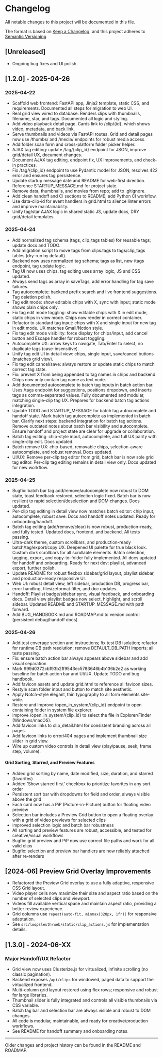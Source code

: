 # Changelog

All notable changes to this project will be documented in this file.

The format is based on [Keep a Changelog](https://keepachangelog.com/en/1.0.0/), and this project adheres to [Semantic Versioning](https://semver.org/spec/v2.0.0.html).

## [Unreleased]
- Ongoing bug fixes and UI polish.

## [1.2.0] - 2025-04-26

### 2025-04-22
- Scaffold web frontend: FastAPI app, Jinja2 template, static CSS, and requirements. Documented all steps for migration to web UI.
- Real grid view wired to database. Renders clips with thumbnails, filename, star, and tags. Documented all logic and styling.
- Add video playback detail page. Cards link to /clip/{id}, which shows video, metadata, and back link.
- Serve thumbnails and videos via FastAPI routes. Grid and detail pages now use /thumbs/ and /media/ endpoints for robust media access.
- Add folder scan form and cross-platform folder picker helper.
- AJAX tag editing: update /tag/{clip_id} endpoint for JSON, improve grid/detail UX, document changes.
- Document AJAX tag editing, endpoint fix, UX improvements, and check-in practices.
- Fix /tag/{clip_id} endpoint to use Pydantic model for JSON, resolves 422 error and ensures tag persistence.
- Update startup message date and README for web-first direction. Reference STARTUP_MESSAGE.md for project state.
- Remove data, thumbnails, and movies from repo; add to .gitignore.
- Add clean handoff and CI sections to README; add Python CI workflow.
- Use data-clip-id for event handlers in grid.html to silence linter errors and improve maintainability.
- Unify tag/star AJAX logic in shared static JS, update docs, DRY grid/detail templates.

### 2025-04-24
- Add normalized tag schema (tags, clip_tags tables) for reusable tags; update docs and TODO.
- Add migration script to move tags from clips.tags to tags/clip_tags tables (dry-run by default).
- Backend now uses normalized tag schema; tags as list, new /tags endpoint, tag update logic.
- Tag UI now uses chips, tag editing uses array logic, JS and CSS updated.
- Always send tags as array in saveTags, add error handling for tag save failures.
- Tag autocomplete: backend prefix search and live frontend suggestions. Tag deletion polish.
- Tag edit mode: show editable chips with X, sync with input; static mode shows plain chips only.
- Fix tag edit mode toggling: show editable chips with X in edit mode, static chips in view mode. Chips now render in correct container.
- Refactor to standard tag input: chips with X and single input for new tag in edit mode. UX matches Gmail/Notion style.
- Fix tag edit mode visibility: force display for chips/input, add cancel button and Escape handler for robust toggling.
- Autocomplete UX: arrow keys to navigate, Tab/Enter to select, no duplicate tags (case-insensitive).
- Unify tag edit UI in detail view: chips, single input, save/cancel buttons (matches grid view).
- Fix tag edit cancel/save: always restore or update static chips to match correct tag state.
- Fix: prevent X from being appended to tag names in chips and backend. Chips now only contain tag name as text node.
- Add documented autocomplete to batch tag inputs in batch action bar. Uses /tags endpoint for suggestions, positions dropdown, and inserts tags as comma-separated values. Fully documented and modular, matching single-clip tag UX. Prepares for backend batch tag actions integration.
- Update TODO and STARTUP_MESSAGE for batch tag autocomplete and handoff state. Mark batch tag autocomplete as implemented in batch bar. Clarify next steps: backend integration for batch tag actions. Remove outdated notes about batch bar visibility and autocomplete. Ensure handoff and project state are clear for upgrade or collaboration.
- Batch tag editing: chip-style input, autocomplete, and full UX parity with single-clip edit. Docs updated.
- Batch remove UX: chip-based, removable chips, selection-aware autocomplete, and robust removal. Docs updated.
- UI/UX: Remove per-clip tag editor from grid, batch bar is now sole grid tag editor. Per-clip tag editing remains in detail view only. Docs updated for new workflow.

### 2025-04-25
- Bugfix: batch bar tag add/remove/autocomplete now robust to DOM state, toast feedback restored, selection logic fixed. Batch bar is now resilient to rapid selection/deselection and DOM changes. Docs updated.
- Per-clip tag editing in detail view now matches batch editor: chip input, autocomplete, robust save. Docs and handoff notes updated. Ready for onboarding/handoff.
- Batch tag editing (add/remove/clear) is now robust, production-ready, and fully tested. Updated docs, frontend, and backend. All tests passing.
- Ultra-dark theme, custom scrollbars, and production-ready batch/tag/export/copy UX. Deepened UI palette for true black look. Custom dark scrollbars for all scrollable elements. Batch selection, tagging, export, and copy-to-folder fully implemented. All docs updated for handoff and onboarding. Ready for next dev: playlist, advanced export, further polish.
- Update README for robust flexbox sidebar/grid layout, playlist sidebar, and production-ready responsive UI.
- Web UI: robust detail view, left sidebar, production DB, progress bar, error handling, filesizeformat filter, and doc updates.
- Handoff: Playlist badge/sidebar sync, visual feedback, and onboarding docs. Detail view playlist badges now select, highlight, and scroll sidebar. Updated README and STARTUP_MESSAGE.md with path forward.
- Add BUG_HANDBOOK.md and ROADMAP.md to version control (persistent debug/handoff docs).

### 2025-04-26
- Add test coverage section and instructions; fix test DB isolation; refactor for runtime DB path resolution; remove DEFAULT_DB_PATH imports; all tests passing.
- Fix: ensure batch action bar always appears above sidebar and add visual separation.
- Mark 999d0372cb193b2ff9543ec5783646b4b136b2e2 as working baseline for batch action bar and UI/UX. Update TODO and bug handbook.
- Add favicon assets and update grid.html to reference all favicon sizes.
- Restyle scan folder input and button to match site aesthetic.
- Apply Notch-style elegant, thin typography to all form elements site-wide.
- Restore and improve /open_in_system/{clip_id} endpoint to open containing folder in system file explorer.
- Improve /open_in_system/{clip_id} to select the file in Explorer/Finder (Windows/macOS).
- Add favicon links to clip_detail.html for consistent branding across all pages.
- Add favicon links to error/404 pages and implement thumbnail size slider in grid view.
- Wire up custom video controls in detail view (play/pause, seek, frame step, volume).

#### Grid Sorting, Starred, and Preview Features
- Added grid sorting by name, date modified, size, duration, and starred (favorites)
- Added 'Show starred first' checkbox to prioritize favorites in any sort order
- Persistent sort bar with dropdowns for field and order, always visible above the grid
- Each card now has a PiP (Picture-in-Picture) button for floating video preview
- Selection bar includes a Preview Grid button to open a floating overlay with a grid of video previews for selected clips
- Improved selection logic and batch bar robustness
- All sorting and preview features are robust, accessible, and tested for creative/visual workflows
- Bugfix: grid preview and PiP now use correct file paths and work for all valid clips
- Bugfix: selection and preview bar handlers are now reliably attached after re-renders

## [2024-06] Preview Grid Overlay Improvements
- Refactored the Preview Grid overlay to use a fully adaptive, responsive CSS Grid layout.
- Video player cells now maximize their size and aspect ratio based on the number of selected clips and viewport.
- Videos fill available vertical space and maintain aspect ratio, providing a better review experience.
- Grid columns use `repeat(auto-fit, minmax(320px, 1fr))` for responsive adaptation.
- See `src/loopsleuth/web/static/clip_actions.js` for implementation details.

## [1.3.0] - 2024-06-XX

### Major Handoff/UX Refactor
- Grid view now uses Clusterize.js for virtualized, infinite scrolling (no classic pagination).
- Backend exposes `/api/clips` for windowed, paged data to support the virtualized frontend.
- Multi-column grid layout restored using flex rows; responsive and robust for large libraries.
- Thumbnail slider is fully integrated and controls all visible thumbnails via CSS variable.
- Batch tag bar and selection bar are always visible and robust to DOM changes.
- All code is modular, maintainable, and ready for creative/production workflows.
- See README for handoff summary and onboarding notes.

---

Older changes and project history can be found in the README and ROADMAP. 